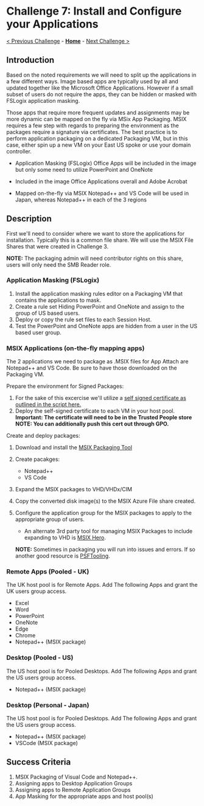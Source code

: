 # Challenge 7: Install and Configure your Applications

[< Previous Challenge](./06-Implement-Manage-FsLogix.md) - **[Home](../README.md)** - [Next Challenge >](./08-Plan-Implement-BCDR.md)

## Introduction

Based on the noted requirements we will need to split up the applications in a few different ways. Image based apps are typically used by all and updated together like the Microsoft Office Applications.
However if a small subset of users do not require the apps, they can be hidden or masked with FSLogix application masking.

Those apps that require more frequent updates and assignments may be more dynamic can be mapped on the fly via MSix App Packaging.
MSIX requires a few step with regards to preparing the environment as the packages require a signature via certificates.
The best practice is to perform application packaging on a dedicated Packaging VM, but in this case, either spin up a new VM on your East US spoke or use your domain controller.

- Application Masking (FSLogix)
    Office Apps will be included in the image but only some need to utilize PowerPoint and OneNote

- Included in the image
    Office Applications overall and Adobe Acrobat

- Mapped on-the-fly via MSIX
    Notepad++ and VS Code will be used in Japan, whereas Notepad++ in each of the 3 regions

## Description

First we'll need to consider where we want to store the applications for installation.
Typically this is a common file share. We will use the MSIX File Shares that were created in Challenge 3.

**NOTE:** The packaging admin will need contributor rights on this share, users will only need the SMB Reader role.

### Application Masking (FSLogix)

1. Install the application masking rules editor on a Packaging VM that contains the applications to mask.
2. Create a rule set Hiding PowerPoint and OneNote and assign to the group of US based users.
3. Deploy or copy the rule set files to each Session Host.
4. Test the PowerPoint and OneNote apps are hidden from a user in the US based user group.

### MSIX Applications (on-the-fly mapping apps)

The 2 applications we need to package as .MSIX files for App Attach are Notepad++ and VS Code.
Be sure to have those downloaded on the Packaging VM.

Prepare the environment for Signed Packages:
1. For the sake of this excercise we'll utilize a [self signed certificate as outlined in the script here.](https://raw.githubusercontent.com/DeanCefola/PowerShell-Scripts/master/Certificate_Self%20Signed.ps1)
2. Deploy the self-signed certificate to each VM in your host pool.
    **Important: The certificate will need to be in the Trusted People store**
    **NOTE: You can additionally push this cert out through GPO.**

Create and deploy packages:

1. Download and install the [MSIX Packaging Tool](https://docs.microsoft.com/en-us/windows/msix/packaging-tool/tool-overview)
2. Create pacakges:
    - Notepad++
    - VS Code

3. Expand the MSIX packages to VHD/VHDx/CIM
4. Copy the converted disk image(s) to the MSIX Azure File share created.
5. Configure the application group for the MSIX packages to apply to the appropriate group of users.
    - An alternate 3rd party tool for managing MSIX Packages to include expanding to VHD is [MSIX Hero](https://msixhero.net/).

    **NOTE:** Sometimes in packaging you will run into issues and errors.  If so another good resource is [PSFTooling](https://www.microsoft.com/en-us/p/tmurgent-psftooling/9nc6k0q954jv#activetab=pivot:overviewtab).

### Remote Apps (Pooled - UK)

The UK host pool is for Remote Apps. Add The following Apps and grant the UK users group access.

- Excel
- Word
- PowerPoint
- OneNote
- Edge
- Chrome
- Notepad++ (MSIX package)

### Desktop (Pooled - US)

The US host pool is for Pooled Desktops. Add The following Apps and grant the US users group access.

- Notepad++ (MSIX package)

### Desktop (Personal - Japan)

The US host pool is for Pooled Desktops. Add The following Apps and grant the US users group access.

- Notepad++ (MSIX package)
- VSCode (MSIX package)

## Success Criteria

1. MSIX Packaging of Visual Code and Notepad++.
1. Assigning apps to Desktop Application Groups
1. Assigning apps to Remote Application Groups
1. App Masking for the appropriate apps and host pool(s)
